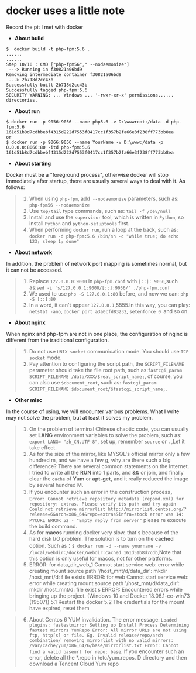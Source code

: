 # docker uses a little note

Record the pit I met with docker


* **About build**

```
$  docker build -t php-fpm:5.6 .
......
......
Step 10/10 : CMD ["php-fpm56"," --nodaemonize"]
 ---> Running in f30821a06bd9
Removing intermediate container f30821a06bd9
 ---> 2b718d2cc43b
Successfully built 2b718d2cc43b
Successfully tagged php-fpm:5.6
SECURITY WARNING: ... Windows ... '-rwxr-xr-x' permissions......  directories.
````


* **About run**

```
$ docker run -p 9056:9056 --name php5.6 -v D:\wwwroot:/data -d php-fpm:5.6
161d51b8d7cdbbebf4315d222d7553f0417cc1f357b2fa66e3f238ff773bb8ea
or 
$ docker run -p 9066:9056 --name YourName -v D:\www:/data -p 0.0.0.0:8066:80 -itd php-fpm:5.6
161d51b8d7cdbbebf4315d222d7553f0417cc1f357b2fa66e3f238ff773bb8ea
```


* **About starting**

Docker must be a "foreground process", otherwise docker will stop immediately after startup, there are usually several ways to deal with it. As follows:

 > 1. When using ``php-fpm``, add`` --nodaemonize`` parameters, such as: ``php-fpm56 --nodaemonize``
 > 2. Use ``top/tail`` type commands, such as: ``tail -f /dev/null``
 > 3. Install and use the ``supervisor`` tool, which is written in ``Python``, so install ``Python`` and ``python-setuptools`` first.
 > 4. When performing ``docker run``, run a loop at the back, 
    such as: ``docker run -d php-fpm:5.6 /bin/sh -c "while true; do echo 123; sleep 1; done"``

* **About network**

 In addition, the problem of network port mapping is sometimes normal, but it can not be accessed.
 
> 1. Replace ``127.0.0.0:9000`` in ``php-fpm.conf`` with ``[::]: 9056``,such as:``sed -i 's/127.0.0.1:9000/[::]:9056/' ./php-fpm.conf ``
> 2. We used to use ``php -S 127.0.0.1:80`` before, and now we can: ``php -S [::]:80``
> 3. In a word, it can't appear ``127.0.0.1``,5555.In this way, you can play: ``netstat -ano``, ``docker port a3a0cfd83232``, ``setenforce 0 ``and so on.

* **About nginx**

When nginx and php-fpm are not in one place, the configuration of nginx is different from the traditional configuration.

> 1. Do not use ``UNIX socket`` communication mode. You should use ``TCP socket`` mode.
> 2. Pay attention to configuring the script path, the ``SCRIPT_FILENAME`` parameter should take the file root path, such as:`` fastcgi_param SCRIPT_FILENAME /data/XXX/$real_script_name; ``, of course, you can also use ``$document_root``, such as: ``fastcgi_param SCRIPT_FILENAME $document_root/$fastcgi_script_name;``.


* **Other misc**

In the course of using, we will encounter various problems. What I write may not solve the problem, but at least it solves my problem.

> 1. On the problem of terminal Chinese chaotic code, you can usually set **LANG** environment variables to solve the problem, such as: ``export LANG= "zh_CN.UTF-8"``, set up, remember ``source`` or **.** ,Let it take effect.
> 2. As for the size of the mirror, like MYSQL's official mirror only a few hundred m, and we have a few g, why are there such a big difference? There are several common statements on the Internet. I tried to write all the **RUN** into 1 parts, and **&&** or join, and finally clear the ``cache`` of **Yum** or **apt-get**, and it really reduced the image by several hundred M.
> 3. If you encounter such an error in the construction process，``Error: Cannot retrieve repository metadata (repomd.xml) for repository: extras. Please verify its path and try again
Could not retrieve mirrorlist http://mirrorlist.centos.org/?release=6&arch=x86_64&repo=extras&infra=stock error was
14: PYCURL ERROR 52 - "Empty reply from server"`` please re execute the build command.
> 4. As for **macos** running docker very slow, that's because of the hard disk I/O problem. The solution is to turn on the **cached** option. Such as：`` $ docker run -d --name yourname -v /local/webdir:/docker/webdir:cached 161d51b8d7cdb ``,Note that this option is only useful for macos, not for other platforms. 
> 5. ERROR: for data_dir_web_1  Cannot start service web: error while creating mount source path '/host_mnt/d/data_dir': mkdir /host_mnt/d: f
ile exists
ERROR: for web  Cannot start service web: error while creating mount source path '/host_mnt/d/data_dir': mkdir /host_mnt/d: file exist
s
ERROR: Encountered errors while bringing up the project. (Windows 10 and Docker 18.06.1-ce-win73 (19507))
  5.1 Restart the docker
  5.2 The credentials for the mount have expired, reset them

> 6. About Centos 6 YUM invalidation. The error message: `Loaded plugins: fastestmirror
Setting up Install Process
Determining fastest mirrors
YumRepo Error: All mirror URLs are not using ftp, http[s] or file.
 Eg. Invalid release/repo/arch combination/
removing mirrorlist with no valid mirrors: /var/cache/yum/x86_64/6/base/mirrorlist.txt
Error: Cannot find a valid baseurl for repo: base`. If you encounter such an error, delete all the *.repo in /etc/yum.repos. D directory and then download a Tencent Cloud Yum repo



